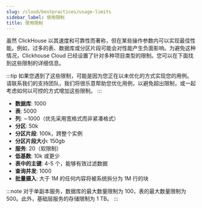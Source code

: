```yaml
---
slug: /cloud/bestpractices/usage-limits
sidebar_label: 使用限制
title: 使用限制
---
```


虽然 ClickHouse 以其速度和可靠性而著称，但在某些操作参数内可以实现最佳性能。例如，过多的表、数据库或分区片段可能会对性能产生负面影响。为避免这种情况，Clickhouse Cloud 已经设置了针对多种项目类型的限制。您可以在下面找到这些限制的详细信息。

:::tip
如果您遇到了这些限制，可能是因为您正在以未优化的方式实现您的用例。请联系我们的支持团队，我们将很乐意帮助您优化用例，以避免超出限制，或一起考虑如何以可控的方式增加这些限制。
:::

- **数据库**: 1000
- **表**: 5000
- **列**: ∼1000（优先采用宽格式而非紧凑格式）
- **分区**: 50k
- **分区片段**: 100k，跨整个实例
- **分区片段大小**: 150gb
- **服务**: 20（软限制）
- **低基数**: 10k 或更少
- **表中的主键**: 4-5 个，能够有效过滤数据
- **查询并发**: 1000
- **批量摄入**: 大于 1M 的任何内容将被系统拆分为 1M 行的块

:::note
对于单副本服务，数据库的最大数量限制为 100，表的最大数量限制为 500。此外，基础层服务的存储限制为 1 TB。
:::
